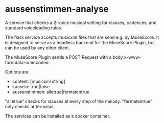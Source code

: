 # aussenstimmen-analyse

A service that checks a 2-voice musical setting for clauses, cadences, and standard voiceleading rules.

The flask service accepts musicxml files that are send e.g. by MuseScore. It is designed to serve as a headless backend for the MuseScore Plugin, but can be used by any other client.

The MuseScore Plugin sends a POST Request with a body x-www-formdata-urlencoded.

Options are:
- content: [musicxml string]
- kauseln: true|false
- aussenstimmen: alletrue|fermatentrue

"alletrue" checks for clauses at every step of the melody. "fermatentrue" only checks at fermatas.

The services can be installed as a docker container.
